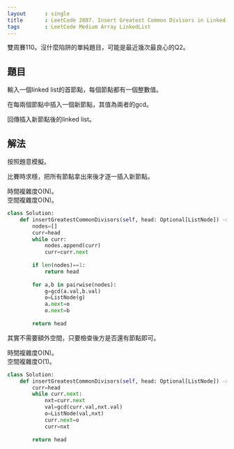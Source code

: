 ```yaml
---
layout      : single
title       : LeetCode 2807. Insert Greatest Common Divisors in Linked List
tags        : LeetCode Medium Array LinkedList
---
```

雙周賽110。沒什麼陷阱的單純題目，可能是最近幾次最良心的Q2。  

## 題目

輸入一個linked list的首節點，每個節點都有一個整數值。  

在每兩個節點中插入一個新節點，其值為兩者的gcd。  

回傳插入新節點後的linked list。  

## 解法

按照題意模擬。  

比賽時求穩，把所有節點拿出來後才逐一插入新節點。  

時間複雜度O(N)。  
空間複雜度O(N)。  

```python
class Solution:
    def insertGreatestCommonDivisors(self, head: Optional[ListNode]) -> Optional[ListNode]:
        nodes=[]
        curr=head
        while curr:
            nodes.append(curr)
            curr=curr.next
            
        if len(nodes)==1:
            return head
        
        for a,b in pairwise(nodes):
            g=gcd(a.val,b.val)
            o=ListNode(g)
            a.next=o
            o.next=b
            
        return head
```

其實不需要額外空間，只要檢查後方是否還有節點即可。  

時間複雜度O(N)。  
空間複雜度O(1)。  

```python
class Solution:
    def insertGreatestCommonDivisors(self, head: Optional[ListNode]) -> Optional[ListNode]:
        curr=head
        while curr.next:
            nxt=curr.next
            val=gcd(curr.val,nxt.val)
            o=ListNode(val,nxt)
            curr.next=o
            curr=nxt
            
        return head
```
